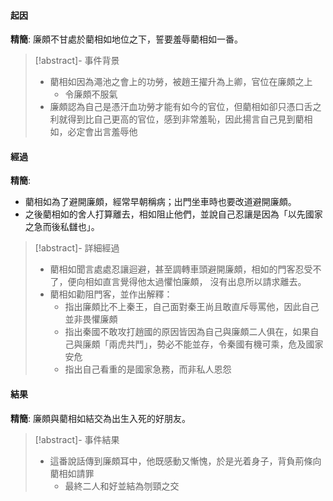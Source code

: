 #### 起因
**精簡**: 廉頗不甘處於藺相如地位之下，誓要羞辱藺相如一番。

> [!abstract]- 事件背景
> - 藺相如因為澠池之會上的功勞，被趙王擢升為上卿，官位在廉頗之上
> 	- 令廉頗不服氣
> - 廉頗認為自己是憑汗血功勞才能有如今的官位，但藺相如卻只憑口舌之利就得到比自己更高的官位，感到非常羞恥，因此揚言自己見到藺相如，必定會出言羞辱他

#### 經過
**精簡**:
- 藺相如為了避開廉頗，經常早朝稱病；出門坐車時也要改道避開廉頗。
- 之後藺相如的舍人打算離去，相如阻止他們，並說自己忍讓是因為「以先國家之急而後私讎也」。

> [!abstract]- 詳細經過
> - 藺相如聞言處處忍讓迴避，甚至調轉車頭避開廉頗，相如的門客忍受不了，便向相如直言覺得他太過懼怕廉頗， 沒有出息所以請求離去。
> - 藺相如勸阻門客，並作出解釋：
> 	- 指出廉頗比不上秦王，自己面對秦王尚且敢直斥辱罵他，因此自己並非畏懼廉頗
> 	- 指出秦國不敢攻打趙國的原因皆因為自己與廉頗二人俱在，如果自己與廉頗「兩虎共鬥」，勢必不能並存，令秦國有機可乘，危及國家安危
> 	- 指出自己看重的是國家急務，而非私人恩怨

#### 結果
**精簡**: 廉頗與藺相如結交為出生入死的好朋友。

> [!abstract]- 事件結果
> - 這番說話傳到廉頗耳中，他既感動又慚愧，於是光着身子，背負荊條向藺相如請罪
> 	- 最終二人和好並結為刎頸之交

